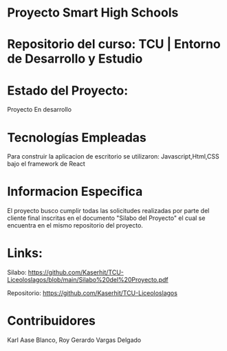# Proyecto Smart High Schools

# Repositorio del curso: TCU | Entorno de Desarrollo y Estudio

# Estado del Proyecto:
Proyecto En desarrollo

# Tecnologías Empleadas
Para construir la aplicacion de escritorio se utilizaron: Javascript,Html,CSS bajo el framework de React


# Informacion Especifica
El proyecto busco cumplir todas las solicitudes realizadas por parte del cliente final inscritas en el documento "Silabo del Proyecto" el cual se encuentra en el mismo repositorio del proyecto.



# Links:


Silabo: https://github.com/Kaserhit/TCU-Liceoloslagos/blob/main/Silabo%20del%20Proyecto.pdf

Repositorio: https://github.com/Kaserhit/TCU-Liceoloslagos


# Contribuidores

Karl Aase Blanco,
Roy Gerardo Vargas Delgado
